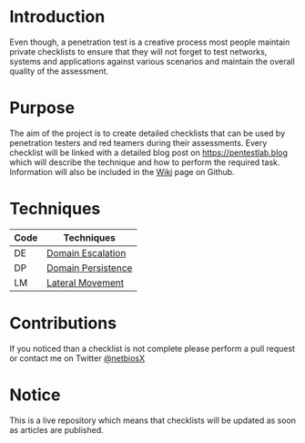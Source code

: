 # Introduction
Even though, a penetration test is a creative process most people maintain private checklists to ensure that they will not forget to test networks, systems and applications against various scenarios and maintain the overall quality of the assessment.

# Purpose
The aim of the project is to create detailed checklists that can be used by penetration testers and red teamers during their assessments. Every checklist will be linked with a detailed blog post on https://pentestlab.blog which will describe the technique and how to perform the required task. Information will also be included in the [Wiki](https://github.com/netbiosX/Checklists/wiki) page on Github.

# Techniques

|Code     |Techniques              |
|---------|------------------------|
|DE   |[Domain Escalation](https://github.com/netbiosX/Checklists/blob/master/Domain-Escalation.md)|
|DP   |[Domain Persistence](https://github.com/netbiosX/Checklists/blob/master/Domain-Persistence.md)|
|LM   |[Lateral Movement](https://github.com/netbiosX/Checklists/blob/master/Lateral-Movement.md)|

# Contributions
If you noticed than a checklist is not complete please perform a pull request or contact me on Twitter [@netbiosX](www.twitter.com/netbiosX)

# Notice
This is a live repository which means that checklists will be updated as soon as articles are published. 
